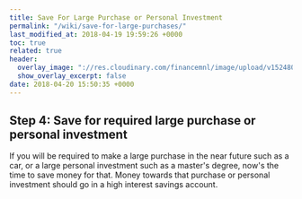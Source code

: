 ```yaml
---
title: Save For Large Purchase or Personal Investment
permalink: "/wiki/save-for-large-purchases/"
last_modified_at: 2018-04-19 19:59:26 +0000
toc: true
related: true
header:
  overlay_image: "://res.cloudinary.com/financemnl/image/upload/v1524808231/Header%20Images/pexels-photo-982102.jpg"
  show_overlay_excerpt: false
date: 2018-04-20 15:50:35 +0000
---
```

## Step 4: Save for required large purchase or personal investment

If you will be required to make a large purchase in the near future such as a car, or a large personal investment such as a master's degree, now's the time to save money for that. Money towards that purchase or personal investment should go in a high interest savings account.
